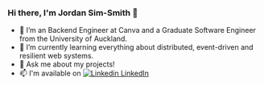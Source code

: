 ### Hi there, I'm Jordan Sim-Smith 👋

- 🔭 I’m an Backend Engineer at Canva and a Graduate Software Engineer from the University of Auckland.
- 🌱 I’m currently learning everything about distributed, event-driven and resilient web systems.
- 💬 Ask me about my projects!
- 📫 I'm available on [![Linkedin](https://i.stack.imgur.com/gVE0j.png) LinkedIn](https://www.linkedin.com/in/jordansimsmith/)
